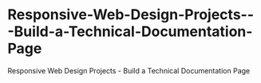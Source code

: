 # Responsive-Web-Design-Projects---Build-a-Technical-Documentation-Page
Responsive Web Design Projects - Build a Technical Documentation Page
